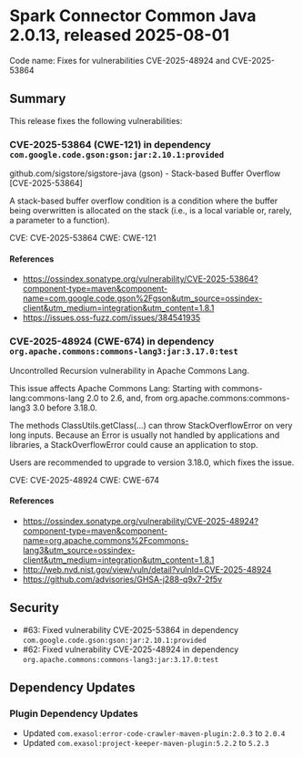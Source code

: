 # Spark Connector Common Java 2.0.13, released 2025-08-01

Code name: Fixes for vulnerabilities CVE-2025-48924 and CVE-2025-53864

## Summary

This release fixes the following vulnerabilities:

### CVE-2025-53864 (CWE-121) in dependency `com.google.code.gson:gson:jar:2.10.1:provided`

github.com/sigstore/sigstore-java (gson) - Stack-based Buffer Overflow [CVE-2025-53864]

A stack-based buffer overflow condition is a condition where the buffer being overwritten is allocated on the stack (i.e., is a local variable or, rarely, a parameter to a function).

CVE: CVE-2025-53864
CWE: CWE-121

#### References

- https://ossindex.sonatype.org/vulnerability/CVE-2025-53864?component-type=maven&component-name=com.google.code.gson%2Fgson&utm_source=ossindex-client&utm_medium=integration&utm_content=1.8.1
- https://issues.oss-fuzz.com/issues/384541935

### CVE-2025-48924 (CWE-674) in dependency `org.apache.commons:commons-lang3:jar:3.17.0:test`

Uncontrolled Recursion vulnerability in Apache Commons Lang.

This issue affects Apache Commons Lang: Starting with commons-lang:commons-lang 2.0 to 2.6, and, from org.apache.commons:commons-lang3 3.0 before 3.18.0.

The methods ClassUtils.getClass(...) can throw StackOverflowError on very long inputs. Because an Error is usually not handled by applications and libraries, a 
StackOverflowError could cause an application to stop.

Users are recommended to upgrade to version 3.18.0, which fixes the issue.

CVE: CVE-2025-48924
CWE: CWE-674

#### References

- https://ossindex.sonatype.org/vulnerability/CVE-2025-48924?component-type=maven&component-name=org.apache.commons%2Fcommons-lang3&utm_source=ossindex-client&utm_medium=integration&utm_content=1.8.1
- http://web.nvd.nist.gov/view/vuln/detail?vulnId=CVE-2025-48924
- https://github.com/advisories/GHSA-j288-q9x7-2f5v

## Security

* #63: Fixed vulnerability CVE-2025-53864 in dependency `com.google.code.gson:gson:jar:2.10.1:provided`
* #62: Fixed vulnerability CVE-2025-48924 in dependency `org.apache.commons:commons-lang3:jar:3.17.0:test`

## Dependency Updates

### Plugin Dependency Updates

* Updated `com.exasol:error-code-crawler-maven-plugin:2.0.3` to `2.0.4`
* Updated `com.exasol:project-keeper-maven-plugin:5.2.2` to `5.2.3`
